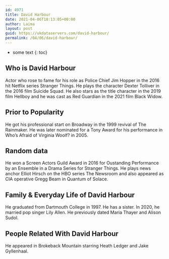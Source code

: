 ```yaml
---
id: 4971
title: David Harbour
date: 2021-04-06T18:13:05+00:00
author: Laima
layout: post
guid: https://ukdataservers.com/david-harbour/
permalink: /04/06/david-harbour/
---
```


* some text
{: toc}


## Who is David Harbour
                  
                  
                  
Actor who rose to fame for his role as Police Chief Jim Hopper in the 2016 hit Netflix series Stranger Things. He plays the character Dexter Tolliver in the 2016 film Suicide Squad. He also stars as the title character in the 2019 film Hellboy and he was cast as Red Guardian in the 2021 film Black Widow.
                  
              
            
              
            
                
                
                
## Prior to Popularity
                  
                  
                  
He got his professional start on Broadway in the 1999 revival of The Rainmaker. He was later nominated for a Tony Award for his performance in Who&#8217;s Afraid of Virginia Woolf? in 2005.
                  
              
            
              
            
                
                
                
## Random data
                  
                  
                  
He won a Screen Actors Guild Award in 2016 for Oustanding Performance by an Ensemble in a Drama Series for Stranger Things. He plays news anchor Elliot Hirsch on the HBO series The Newsroom and also appeared as CIA operative Gregg Beam in Quantum of Solace. 
                  
              
            
              
            
                
                
                
## Family & Everyday Life of David Harbour
                  
                  
                  
He graduated from Dartmouth College in 1997. He has a sister. In 2020, he married pop singer Lily Allen. He previously dated Maria Thayer and Alison Sudol. 
                  
              
            
              
            
                
                
                
## People Related With David Harbour
                  
                  
                  
He appeared in Brokeback Mountain starring Heath Ledger and Jake Gyllenhaal. 
                  
              
            
              
            
                
              
            
              
              
            
            
              
            
          
          
          